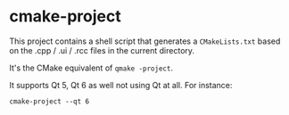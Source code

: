 cmake-project
=============

This project contains a shell script that generates a `CMakeLists.txt`
based on the .cpp / .ui / .rcc files in the current directory.

It's the CMake equivalent of `qmake -project`.

It supports Qt 5, Qt 6 as well not using Qt at all. For instance:

```
cmake-project --qt 6
```
